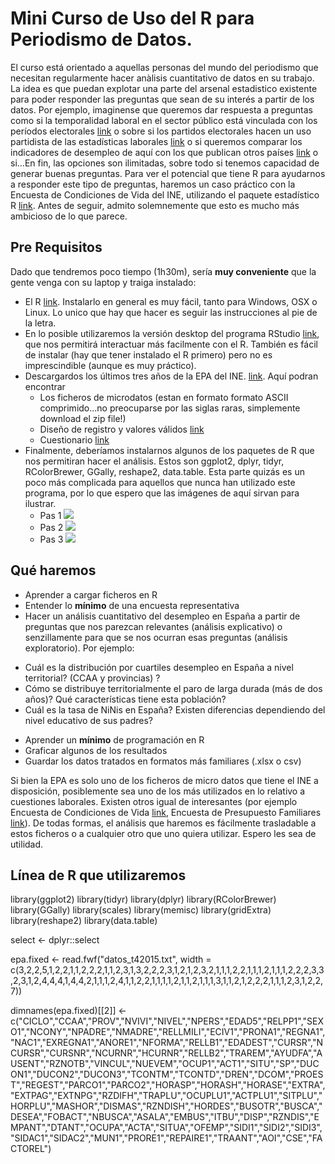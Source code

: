 # Mini Curso de Uso del R para Periodismo de Datos.

El curso está orientado a aquellas personas del mundo del periodismo que necesitan regularmente hacer anàlisis cuantitativo de datos en su trabajo. La idea es que puedan explotar una parte del arsenal estadistico existente para poder responder las preguntas que sean de su interés a partir de los datos. Por ejemplo, imaginense que queremos dar respuesta a preguntas como si la temporalidad laboral en el sector público está vinculada con los períodos electorales [link](http://nadaesgratis.es/felgueroso/sobe-los-usos-y-abusos-de-la-temporalidad-en-el-sector-publico-los-periodos-electorales) o sobre si los partidos electorales hacen un uso partidista de las estadísticas laborales [link](http://nadaesgratis.es/felgueroso/sobre-la-interpretacion-interesada-de-las-estadisticas-laborales) o si queremos comparar los indicadores de desempleo de aquí con los que publican otros países [link](http://nadaesgratis.es/felgueroso/indicadores-del-paro-y-empleo-alternativos-epa-del-3o-trimestre-2015)  o si...En fin, las opciones son ilimitadas, sobre todo si tenemos capacidad de generar buenas preguntas. 
Para ver el potencial que tiene R para ayudarnos a responder este tipo de preguntas,  haremos un caso práctico con la Encuesta de Condiciones de Vida del INE, utilizando el paquete estadístico R [link](https://www.r-project.org/). Antes de seguir, admito solemnemente que esto es mucho más ambicioso de lo que parece.

## Pre Requisitos
Dado que tendremos poco tiempo (1h30m), sería **muy conveniente** que la gente venga con su laptop y traiga instalado:
* El R [link](https://www.r-project.org/). Instalarlo en general es muy fácil, tanto para Windows, OSX o Linux. Lo unico que hay que hacer es seguir las instrucciones al pie de la letra.
* En lo posible utilizaremos la versión desktop del programa RStudio [link](https://www.rstudio.com/products/RStudio/#Desktop), que nos permitirá interactuar más facilmente con el R. También es fácil de instalar (hay que tener instalado el R primero) pero no es imprescindible (aunque es muy práctico).
* Descargardos los últimos tres años de la EPA del INE. [link](http://www.ine.es/dyngs/INEbase/es/operacion.htm?c=Estadistica_C&cid=1254736176918&menu=resultados&secc=1254736030639&idp=1254735976595). Aquí podran encontrar
	+ Los ficheros de microdatos (estan en formato formato ASCII comprimido...no preocuparse por las siglas raras, simplemente download el zip file!)
	+ Diseño de registro y valores válidos [link](ftp://www.ine.es/temas/epa/disereg_epa0513.zip)
	+ Cuestionario [link](http://www.ine.es/inebaseDYN/epa30308/docs/epacues05.pdf)
* Finalmente, deberíamos instalarnos algunos de los paquetes de R que nos permitiran hacer el análisis. Estos son ggplot2, dplyr, tidyr, RColorBrewer, GGally, reshape2, data.table. Esta parte quizás es un poco más complicada para aquellos que nunca han utilizado este programa, por lo que espero que las imágenes de aquí sirvan para ilustrar.
	+ Pas 1 ![](https://cloud.githubusercontent.com/assets/9589870/14567204/5b290418-0333-11e6-8964-7a48b84418ae.png)
	+ Pas 2 ![](https://cloud.githubusercontent.com/assets/9589870/14567203/5b292434-0333-11e6-9c61-162a1e1903cb.png)
	+ Pas 3 ![](https://cloud.githubusercontent.com/assets/9589870/14567202/5b28f388-0333-11e6-9953-59d7305da74a.png)

## Qué haremos
* Aprender a cargar ficheros en R
* Entender lo **mínimo** de una encuesta representativa
* Hacer un análisis cuantitativo del desempleo en España a partir de preguntas que nos parezcan relevantes (análisis explicativo) o senzillamente para que se nos ocurran esas preguntas (análisis exploratorio). Por ejemplo:
 + Cuál es la distribución por cuartiles desempleo en España a nivel territorial? (CCAA y provincias) ?
 + Cómo se distribuye territorialmente el paro de larga durada (más de dos años)? Qué características tiene esta población?
 + Cuál es la tasa de NiNis en España? Existen diferencias dependiendo del nivel educativo de sus padres?
* Aprender un **mínimo** de programación en R
* Graficar algunos de los resultados
* Guardar los datos tratados en formatos más familiares (.xlsx o csv)

Si bien la EPA es solo uno de los ficheros de micro datos que tiene el INE a disposición, posiblemente sea uno de los más utilizados en lo relativo a cuestiones laborales. Existen otros igual de interesantes (por ejemplo Encuesta de Condiciones de Vida [link](http://www.ine.es/dyngs/INEbase/es/operacion.htm?c=Estadistica_C&cid=1254736176807&menu=resultados&secc=1254736195153&idp=1254735976608), Encuesta de Presupuesto Familiares [link](http://www.ine.es/dyngs/INEbase/es/operacion.htm?c=Estadistica_C&cid=1254736176806&menu=resultados&secc=1254736195147&idp=1254735976608)). De todas formas, el análisis que haremos es fácilmente trasladable a estos ficheros o a cualquier otro que uno quiera utilizar. Espero les sea de utilidad.

## Línea de R que utilizaremos
library(ggplot2)
library(tidyr)
library(dplyr)
library(RColorBrewer)
library(GGally)
library(scales)
library(memisc)
library(gridExtra)
library(reshape2)
library(data.table)

select <- dplyr::select 


epa.fixed <- read.fwf("datos_t42015.txt", width = c(3,2,2,5,1,2,2,1,1,2,2,2,1,1,2,3,1,3,2,2,2,3,1,2,1,2,3,2,1,1,1,2,2,1,1,1,2,1,1,1,2,2,2,3,3,2,3,1,2,4,4,4,1,4,4,2,1,1,1,2,4,1,1,2,2,1,1,1,1,2,1,1,2,1,1,1,3,1,1,2,1,2,2,2,1,1,1,2,3,1,2,2,7))

dimnames(epa.fixed)[[2]] <- c("CICLO","CCAA","PROV","NVIVI","NIVEL","NPERS","EDAD5","RELPP1","SEXO1","NCONY","NPADRE","NMADRE","RELLMILI","ECIV1","PRONA1","REGNA1","NAC1","EXREGNA1","ANORE1","NFORMA","RELLB1","EDADEST","CURSR","NCURSR","CURSNR","NCURNR","HCURNR","RELLB2","TRAREM","AYUDFA","AUSENT","RZNOTB","VINCUL","NUEVEM","OCUP1","ACT1","SITU","SP","DUCON1","DUCON2","DUCON3","TCONTM","TCONTD","DREN","DCOM","PROEST","REGEST","PARCO1","PARCO2","HORASP","HORASH","HORASE","EXTRA","EXTPAG","EXTNPG","RZDIFH","TRAPLU","OCUPLU1","ACTPLU1","SITPLU","HORPLU","MASHOR","DISMAS","RZNDISH","HORDES","BUSOTR","BUSCA","DESEA","FOBACT","NBUSCA","ASALA","EMBUS","ITBU","DISP","RZNDIS","EMPANT","DTANT","OCUPA","ACTA","SITUA","OFEMP","SIDI1","SIDI2","SIDI3","SIDAC1","SIDAC2","MUN1","PRORE1","REPAIRE1","TRAANT","AOI","CSE","FACTOREL")

